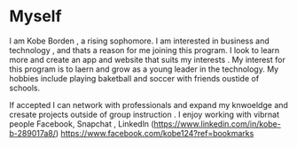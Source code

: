# Myself
I am Kobe Borden , a rising sophomore. I am interested in business and technology , and thats a reason for me joining this program. 
I look to learn more and create an app and website that suits my interests .
My interest for this program is to laern and grow as a young leader in the technology.
My hobbies include playing baketball and soccer with friends oustide of schools.

If accepted I can network with professionals and expand my knwoeldge and cresate projects outside of group instruction . I enjoy working with vibrnat people
Facebook, Snapchat , Linkedln (https://www.linkedin.com/in/kobe-b-289017a8/)
https://www.facebook.com/kobe124?ref=bookmarks
